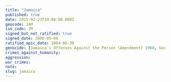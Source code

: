 ```yaml
---
title: "Jamaica"
published: true
date: 2015-02-23T19:04:00.000Z
geocode: JAM
iso_code: JM
signed_but_not_ratified: true
signed_date: 2000-09-08
ratified_apic_date: 2004-06-30
genocide: [Jamaica’s Offenses Against the Person (Amendment) 1968, Sec. 33](http://www.ecc.gov.jm/Downloads/Child-Laws/The%20Offences%20Against%20the%20Person%20Act%20-%201864.pdf)
crimes_against_humanity:
aggression:
war_crimes:
note:
slug: jamaica
---
```

